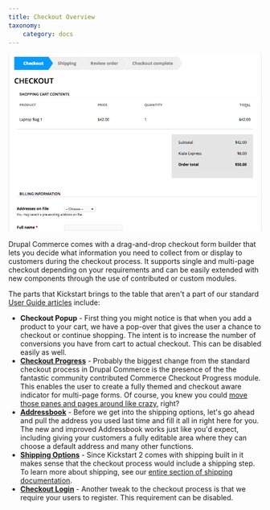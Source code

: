 ```yaml
---
title: Checkout Overview
taxonomy:
    category: docs
---
```


![Checkout Example](../images/CK-Checkout-01.png)

<p>Drupal Commerce comes with a drag-and-drop checkout form builder that lets you decide what information you need to collect from or display to customers during the checkout process. It supports single and multi-page checkout depending on your requirements and can be easily extended with new components through the use of contributed or custom modules.</p>
<p>The parts that Kickstart brings to the table that aren't a part of our standard <a href="../../user-guide/checkout-process">User Guide articles</a> include:</p>
<ul>
<li><strong>Checkout Popup</strong> - First thing you might notice is that when you add a product to your cart, we have a pop-over that gives the user a chance to checkout or continue shopping. The intent is to increase the number of conversions you have from cart to actual checkout. This can be disabled easily as well.</li>
<li><strong><a href="http://drupal.org/project/commerce_checkout_progress">Checkout Progress</a></strong> - Probably the biggest change from the standard checkout process in Drupal Commerce is the presence of the the fantastic community contributed Commerce Checkout Progress module. This enables the user to create a fully themed and checkout aware indicator for multi-page forms. Of course, you knew you could <a href="../../user-guide/checkout-process/#checkout-form-builder">move those panes and pages around like crazy</a>, right?</li>
<li><strong><a href="http://drupal.org/project/commerce_addressbook">Addressbook</a></strong> - Before we get into the shipping options, let's go ahead and pull the address you used last time and fill it all in right here for you. The new and improved Addressbook works just like you'd expect, including giving your customers a fully editable area where they can choose a default address and many other functions.</li>
<li><strong><a href="http://drupal.org/project/commerce_shipping">Shipping Options</a></strong> - Since Kickstart 2 comes with shipping built in it makes sense that the checkout process would include a shipping step. To learn more about shipping, see our <a href="../shipping">entire section of shipping documentation</a>.</li>
<li><strong><a href="http://drupal.org/project/commerce_checkout_login">Checkout Login</a></strong> - Another tweak to the checkout process is that we require your users to register. This requirement can be disabled.</li>
</ul>
</div>